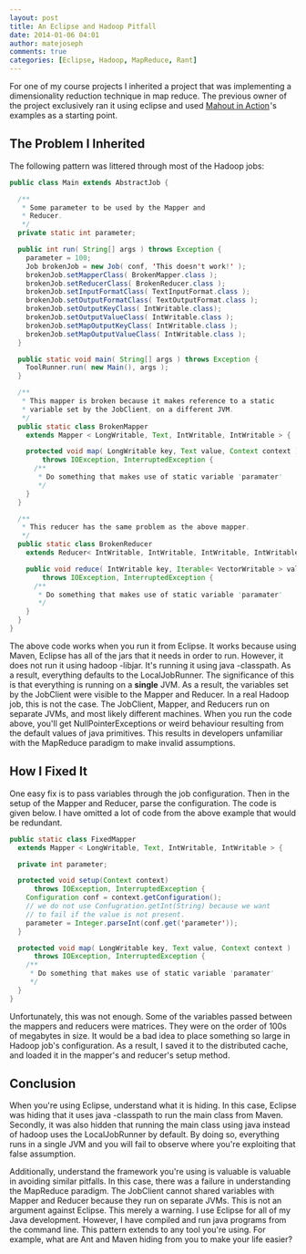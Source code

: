 ```yaml
---
layout: post
title: An Eclipse and Hadoop Pitfall
date: 2014-01-06 04:01
author: matejoseph
comments: true
categories: [Eclipse, Hadoop, MapReduce, Rant]
---
```

For one of my course projects I inherited a project that was implementing a dimensionality reduction technique in map reduce. The previous owner of the project exclusively ran it using eclipse and used <a href="http://www.amazon.com/gp/product/1935182684/ref=as_li_ss_tl?ie=UTF8&amp;camp=1789&amp;creative=390957&amp;creativeASIN=1935182684&amp;linkCode=as2&amp;tag=josmat0a-20">Mahout in Action</a><img class="vynbimwtqvcxdqgnwrdl" style="border:none !important;margin:0!important;" alt="" src="http://ir-na.amazon-adsystem.com/e/ir?t=josmat0a-20&amp;l=as2&amp;o=1&amp;a=1935182684" width="1" height="1" border="0" />'s examples as a starting point.
<h2>The Problem I Inherited</h2>
The following pattern was littered through most of the Hadoop jobs:

```java
public class Main extends AbstractJob {

  /**
   * Some parameter to be used by the Mapper and
   * Reducer.
   */
  private static int parameter;

  public int run( String[] args ) throws Exception {
    parameter = 100;
    Job brokenJob = new Job( conf, 'This doesn't work!' );
    brokenJob.setMapperClass( BrokenMapper.class );
    brokenJob.setReducerClass( BrokenReducer.class );
    brokenJob.setInputFormatClass( TextInputFormat.class );
    brokenJob.setOutputFormatClass( TextOutputFormat.class );
    brokenJob.setOutputKeyClass( IntWritable.class);
    brokenJob.setOutputValueClass( IntWritable.class );
    brokenJob.setMapOutputKeyClass( IntWritable.class );
    brokenJob.setMapOutputValueClass( IntWritable.class );
  }

  public static void main( String[] args ) throws Exception {
    ToolRunner.run( new Main(), args );
  }

  /**
   * This mapper is broken because it makes reference to a static
   * variable set by the JobClient, on a different JVM.
   */
  public static class BrokenMapper
    extends Mapper < LongWritable, Text, IntWritable, IntWritable > {

    protected void map( LongWritable key, Text value, Context context )
        throws IOException, InterruptedException {
      /**
       * Do something that makes use of static variable 'paramater'
       */
    }
  }

  /**
   * This reducer has the same problem as the above mapper.
   */
  public static class BrokenReducer
    extends Reducer< IntWritable, IntWritable, IntWritable, IntWritable > {

    public void reduce( IntWritable key, Iterable< VectorWritable > values, Context context )
        throws IOException, InterruptedException {
      /**
       * Do something that makes use of static variable 'paramater'
       */
    }
  }
}
```

The above code works when you run it from Eclipse. It works because using Maven, Eclipse has all of the jars that it needs in order to run. However, it does not run it using hadoop -libjar. It's running it using java -classpath. As a result, everything defaults to the LocalJobRunner. The significance of this is that everything is running on a <strong>single</strong> JVM. As a result, the variables set by the JobClient were visible to the Mapper and Reducer. In a real Hadoop job, this is not the case. The JobClient, Mapper, and Reducers run on separate JVMs, and most likely different machines. When you run the code above, you'll get NullPointerExceptions or weird behaviour resulting from the default values of java primitives. This results in developers unfamiliar with the MapReduce paradigm to make invalid assumptions.
<h2>How I Fixed It</h2>
One easy fix is to pass variables through the job configuration. Then in the setup of the Mapper and Reducer, parse the configuration. The code is given below. I have omitted a lot of code from the above example that would be redundant.

```java
public static class FixedMapper
  extends Mapper < LongWritable, Text, IntWritable, IntWritable > {

  private int parameter;

  protected void setup(Context context)
      throws IOException, InterruptedException {
    Configuration conf = context.getConfiguration();
    // we do not use Confugration.getInt(String) because we want
    // to fail if the value is not present.
    parameter = Integer.parseInt(conf.get('parameter'));
  }

  protected void map( LongWritable key, Text value, Context context )
      throws IOException, InterruptedException {
    /**
     * Do something that makes use of static variable 'paramater'
     */
  }
}
```

Unfortunately, this was not enough. Some of the variables passed between the mappers and reducers were matrices. They were on the order of 100s of megabytes in size. It would be a bad idea to place something so large in Hadoop job's configuration. As a result, I saved it to the distributed cache, and loaded it in the mapper's and reducer's setup method.
<h2>Conclusion</h2>
When you're using Eclipse, understand what it is hiding. In this case, Eclipse was hiding that it uses java -classpath to run the main class from Maven. Secondly, it was also hidden that running the main class using java instead of hadoop uses the LocalJobRunner by default. By doing so, everything runs in a single JVM and you will fail to observe where you're exploiting that false assumption.

Additionally, understand the framework you're using is valuable is valuable in avoiding similar pitfalls. In this case, there was a failure in understanding the MapReduce paradigm. The JobClient cannot shared variables with Mapper and Reducer because they run on separate JVMs. This is not an argument against Eclipse. This merely a warning. I use Eclipse for all of my Java development. However, I have compiled and run java programs from the command line. This pattern extends to any tool you're using. For example, what are Ant and Maven hiding from you to make your life easier?

<script src="https://utteranc.es/client.js"
        repo="josephmate/josephmate.github.io"
        issue-number="17"
        theme="github-light"
        crossorigin="anonymous"
        async>
</script>